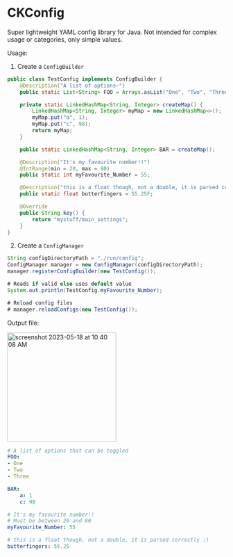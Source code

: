 # CKConfig
Super lightweight YAML config library for Java.
Not intended for complex usage or categories, only simple values.


Usage:
1. Create a `ConfigBuilder`
```java
public class TestConfig implements ConfigBuilder {
    @Description("A list of options~")
    public static List<String> FOO = Arrays.asList("One", "Two", "Three");

    private static LinkedHashMap<String, Integer> createMap() {
        LinkedHashMap<String, Integer> myMap = new LinkedHashMap<>();
        myMap.put("a", 1);
        myMap.put("c", 98);
        return myMap;
    }

    public static LinkedHashMap<String, Integer> BAR = createMap();

    @Description("It's my favourite number!!")
    @IntRange(min = 20, max = 80)
    public static int myFavourite_Number = 55;

    @Description("this is a float though, not a double, it is parsed correctly :)")
    public static float butterfingers = 55.25F;

    @Override
    public String key() {
        return "mystuff/main_settings";
    }
}
```

2. Create a `ConfigManager`
```java
String configDirectoryPath = "./run/config";
ConfigManager manager = new ConfigManager(configDirectoryPath);
manager.registerConfigBuilder(new TestConfig());

# Reads if valid else uses default value
System.out.println(TestConfig.myFavourite_Number);

# Reload config files
# manager.reloadConfigs(new TestConfig());
```

Output file:

<img width="251" alt="screenshot 2023-05-18 at 10 40 08 AM" src="https://github.com/corgi-in-tights/ckconfig/assets/59304120/4980b6b8-e2b8-4ff9-a1f5-588f2228d54f">

```yaml
# A list of options that can be toggled
FOO:
- One
- Two
- Three

BAR:
    a: 1
    c: 98

# It's my favourite number!!
# Must be between 20 and 80
myFavourite_Number: 55

# this is a float though, not a double, it is parsed correctly :)
butterfingers: 55.25
```
